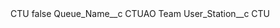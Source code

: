 <?xml version="1.0" encoding="UTF-8"?>
<CustomMetadata xmlns="http://soap.sforce.com/2006/04/metadata" xmlns:xsi="http://www.w3.org/2001/XMLSchema-instance" xmlns:xsd="http://www.w3.org/2001/XMLSchema">
    <label>CTU</label>
    <protected>false</protected>
    <values>
        <field>Queue_Name__c</field>
        <value xsi:type="xsd:string">CTUAO Team</value>
    </values>
    <values>
        <field>User_Station__c</field>
        <value xsi:type="xsd:string">CTU</value>
    </values>
</CustomMetadata>
